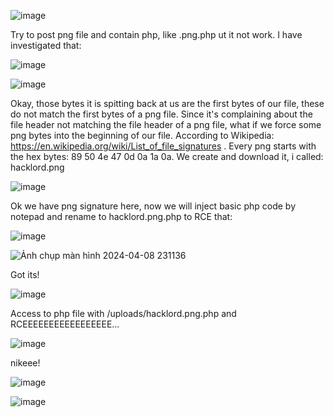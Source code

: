 ![image](https://github.com/nhattanhh/CTF/assets/130430279/ac1bd467-9ce0-4855-b7c6-c887d04370b7)

Try to post png file and contain php, like .png.php ut it not work. I have investigated that:

![image](https://github.com/nhattanhh/CTF/assets/130430279/54ccf126-61ff-4cf3-8f64-97acce74a4ff)


![image](https://github.com/nhattanhh/CTF/assets/130430279/7d14a4ee-de34-4622-919b-c150fd708e3b)


Okay, those bytes it is spitting back at us are the first bytes of our file, these do not match the first bytes of a png file. Since it's complaining about the file header not matching the file header of a png file, what if we force some png bytes into the beginning of our file. According to Wikipedia: https://en.wikipedia.org/wiki/List_of_file_signatures . Every png starts with the hex bytes: 89 50 4e 47 0d 0a 1a 0a. We create and download it, i called: hacklord.png

![image](https://github.com/nhattanhh/CTF/assets/130430279/a7674c95-769d-4fb6-8e1c-58b167a48f27)

Ok we have png signature here, now we will inject basic php code by notepad and rename to hacklord.png.php to RCE that:

![image](https://github.com/nhattanhh/CTF/assets/130430279/74cb30e8-9c1b-4283-9cca-d9195c8ad373)

![Ảnh chụp màn hình 2024-04-08 231136](https://github.com/nhattanhh/CTF/assets/130430279/e1727ecf-c1b4-4942-a544-9fe01e5279ad)


Got its!

![image](https://github.com/nhattanhh/CTF/assets/130430279/01066d8a-bc93-4727-bfcb-d212164ddfd9)

Access to php file with /uploads/hacklord.png.php and RCEEEEEEEEEEEEEEEEE...

![image](https://github.com/nhattanhh/CTF/assets/130430279/31a4cd63-e1ff-4540-b67d-35d677ee7f1f)

nikeee!

![image](https://github.com/nhattanhh/CTF/assets/130430279/20b09819-9cd3-41be-8f75-8ed429853847)

![image](https://github.com/nhattanhh/CTF/assets/130430279/08bf185a-cb81-42a6-9ac0-ed8ab6479848)
